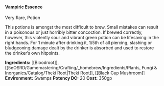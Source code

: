 #### Vampiric Essence
Very Rare, Potion

This potions is amongst the most difficult to brew. Small mistakes can result in a poisonous or just horribly bitter concoction. If brewed correctly, however, this violently sour and vibrant green potion can be lifesaving in the right hands. For 1 minute after drinking it, 1/5th of all piercing, slashing or bludgeoning damage dealt by the drinker is absorbed and used to restore the drinker’s own hitpoints. 

**Ingredients:** [[Bloodroot]], [[5eOSRD/Gamemastering/Crafting/_homebrew/Ingredients/Plants, Fungi & Inorganics/Catalog/Theki Root|Theki Root]], [[Black Cup Mushroom]]
**Environment:** Swamps
**Potency DC:** 20
**Cost:** 350gp
